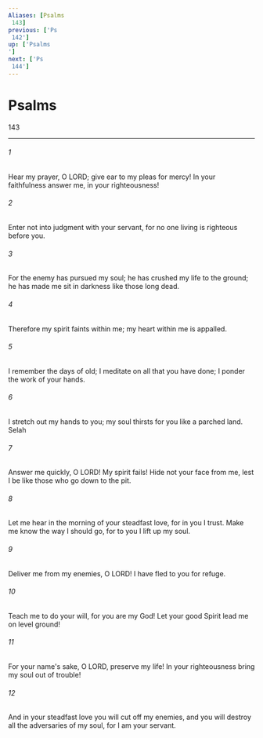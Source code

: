 ```yaml
---
Aliases: [Psalms 143]
previous: ['Ps 142']
up: ['Psalms']
next: ['Ps 144']
---
```

# Psalms 143

***
 

###### 1 
Hear my prayer, O LORD;  give ear to my pleas for mercy!  In your faithfulness answer me, in your righteousness!   

###### 2 
Enter not into judgment with your servant,  for no one living is righteous before you.  

###### 3 
For the enemy has pursued my soul;  he has crushed my life to the ground;  he has made me sit in darkness like those long dead.   

###### 4 
Therefore my spirit faints within me;  my heart within me is appalled.  

###### 5 
I remember the days of old;  I meditate on all that you have done;  I ponder the work of your hands.   

###### 6 
I stretch out my hands to you;  my soul thirsts for you like a parched land. Selah  

###### 7 
Answer me quickly, O LORD!  My spirit fails!  Hide not your face from me,  lest I be like those who go down to the pit.   

###### 8 
Let me hear in the morning of your steadfast love,  for in you I trust.  Make me know the way I should go,  for to you I lift up my soul.  

###### 9 
Deliver me from my enemies, O LORD!  I have fled to you for refuge.   

###### 10 
Teach me to do your will,  for you are my God!  Let your good Spirit lead me  on level ground!  

###### 11 
For your name's sake, O LORD, preserve my life!  In your righteousness bring my soul out of trouble!   

###### 12 
And in your steadfast love you will cut off my enemies,  and you will destroy all the adversaries of my soul,  for I am your servant.

